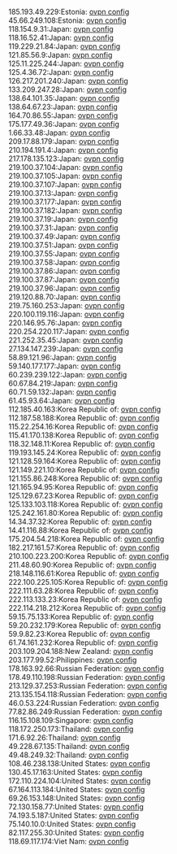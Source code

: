 185.193.49.229:Estonia: [ovpn config](vpn/185_193_49_229.ovpn)  
45.66.249.108:Estonia: [ovpn config](vpn/45_66_249_108.ovpn)  
118.154.9.31:Japan: [ovpn config](vpn/118_154_9_31.ovpn)  
118.16.52.41:Japan: [ovpn config](vpn/118_16_52_41.ovpn)  
119.229.21.84:Japan: [ovpn config](vpn/119_229_21_84.ovpn)  
121.85.56.9:Japan: [ovpn config](vpn/121_85_56_9.ovpn)  
125.11.225.244:Japan: [ovpn config](vpn/125_11_225_244.ovpn)  
125.4.36.72:Japan: [ovpn config](vpn/125_4_36_72.ovpn)  
126.217.201.240:Japan: [ovpn config](vpn/126_217_201_240.ovpn)  
133.209.247.28:Japan: [ovpn config](vpn/133_209_247_28.ovpn)  
138.64.101.35:Japan: [ovpn config](vpn/138_64_101_35.ovpn)  
138.64.67.23:Japan: [ovpn config](vpn/138_64_67_23.ovpn)  
164.70.86.55:Japan: [ovpn config](vpn/164_70_86_55.ovpn)  
175.177.49.36:Japan: [ovpn config](vpn/175_177_49_36.ovpn)  
1.66.33.48:Japan: [ovpn config](vpn/1_66_33_48.ovpn)  
209.17.88.179:Japan: [ovpn config](vpn/209_17_88_179.ovpn)  
210.194.191.4:Japan: [ovpn config](vpn/210_194_191_4.ovpn)  
217.178.135.123:Japan: [ovpn config](vpn/217_178_135_123.ovpn)  
219.100.37.104:Japan: [ovpn config](vpn/219_100_37_104.ovpn)  
219.100.37.105:Japan: [ovpn config](vpn/219_100_37_105.ovpn)  
219.100.37.107:Japan: [ovpn config](vpn/219_100_37_107.ovpn)  
219.100.37.13:Japan: [ovpn config](vpn/219_100_37_13.ovpn)  
219.100.37.177:Japan: [ovpn config](vpn/219_100_37_177.ovpn)  
219.100.37.182:Japan: [ovpn config](vpn/219_100_37_182.ovpn)  
219.100.37.19:Japan: [ovpn config](vpn/219_100_37_19.ovpn)  
219.100.37.31:Japan: [ovpn config](vpn/219_100_37_31.ovpn)  
219.100.37.49:Japan: [ovpn config](vpn/219_100_37_49.ovpn)  
219.100.37.51:Japan: [ovpn config](vpn/219_100_37_51.ovpn)  
219.100.37.55:Japan: [ovpn config](vpn/219_100_37_55.ovpn)  
219.100.37.58:Japan: [ovpn config](vpn/219_100_37_58.ovpn)  
219.100.37.86:Japan: [ovpn config](vpn/219_100_37_86.ovpn)  
219.100.37.87:Japan: [ovpn config](vpn/219_100_37_87.ovpn)  
219.100.37.96:Japan: [ovpn config](vpn/219_100_37_96.ovpn)  
219.120.88.70:Japan: [ovpn config](vpn/219_120_88_70.ovpn)  
219.75.160.253:Japan: [ovpn config](vpn/219_75_160_253.ovpn)  
220.100.119.116:Japan: [ovpn config](vpn/220_100_119_116.ovpn)  
220.146.95.76:Japan: [ovpn config](vpn/220_146_95_76.ovpn)  
220.254.220.117:Japan: [ovpn config](vpn/220_254_220_117.ovpn)  
221.252.35.45:Japan: [ovpn config](vpn/221_252_35_45.ovpn)  
27.134.147.239:Japan: [ovpn config](vpn/27_134_147_239.ovpn)  
58.89.121.96:Japan: [ovpn config](vpn/58_89_121_96.ovpn)  
59.140.177.177:Japan: [ovpn config](vpn/59_140_177_177.ovpn)  
60.239.239.122:Japan: [ovpn config](vpn/60_239_239_122.ovpn)  
60.67.84.219:Japan: [ovpn config](vpn/60_67_84_219.ovpn)  
60.71.59.132:Japan: [ovpn config](vpn/60_71_59_132.ovpn)  
61.45.93.64:Japan: [ovpn config](vpn/61_45_93_64.ovpn)  
112.185.40.163:Korea Republic of: [ovpn config](vpn/112_185_40_163.ovpn)  
112.187.58.188:Korea Republic of: [ovpn config](vpn/112_187_58_188.ovpn)  
115.22.254.16:Korea Republic of: [ovpn config](vpn/115_22_254_16.ovpn)  
115.41.170.138:Korea Republic of: [ovpn config](vpn/115_41_170_138.ovpn)  
118.32.148.11:Korea Republic of: [ovpn config](vpn/118_32_148_11.ovpn)  
119.193.145.24:Korea Republic of: [ovpn config](vpn/119_193_145_24.ovpn)  
121.128.59.164:Korea Republic of: [ovpn config](vpn/121_128_59_164.ovpn)  
121.149.221.10:Korea Republic of: [ovpn config](vpn/121_149_221_10.ovpn)  
121.155.86.248:Korea Republic of: [ovpn config](vpn/121_155_86_248.ovpn)  
121.165.94.95:Korea Republic of: [ovpn config](vpn/121_165_94_95.ovpn)  
125.129.67.23:Korea Republic of: [ovpn config](vpn/125_129_67_23.ovpn)  
125.133.103.118:Korea Republic of: [ovpn config](vpn/125_133_103_118.ovpn)  
125.242.161.80:Korea Republic of: [ovpn config](vpn/125_242_161_80.ovpn)  
14.34.37.32:Korea Republic of: [ovpn config](vpn/14_34_37_32.ovpn)  
14.41.116.88:Korea Republic of: [ovpn config](vpn/14_41_116_88.ovpn)  
175.204.54.218:Korea Republic of: [ovpn config](vpn/175_204_54_218.ovpn)  
182.217.161.57:Korea Republic of: [ovpn config](vpn/182_217_161_57.ovpn)  
210.100.223.200:Korea Republic of: [ovpn config](vpn/210_100_223_200.ovpn)  
211.48.60.90:Korea Republic of: [ovpn config](vpn/211_48_60_90.ovpn)  
218.148.116.61:Korea Republic of: [ovpn config](vpn/218_148_116_61.ovpn)  
222.100.225.105:Korea Republic of: [ovpn config](vpn/222_100_225_105.ovpn)  
222.111.63.28:Korea Republic of: [ovpn config](vpn/222_111_63_28.ovpn)  
222.113.133.23:Korea Republic of: [ovpn config](vpn/222_113_133_23.ovpn)  
222.114.218.212:Korea Republic of: [ovpn config](vpn/222_114_218_212.ovpn)  
59.15.75.133:Korea Republic of: [ovpn config](vpn/59_15_75_133.ovpn)  
59.20.232.179:Korea Republic of: [ovpn config](vpn/59_20_232_179.ovpn)  
59.9.82.23:Korea Republic of: [ovpn config](vpn/59_9_82_23.ovpn)  
61.74.161.232:Korea Republic of: [ovpn config](vpn/61_74_161_232.ovpn)  
203.109.204.188:New Zealand: [ovpn config](vpn/203_109_204_188.ovpn)  
203.177.99.52:Philippines: [ovpn config](vpn/203_177_99_52.ovpn)  
178.163.92.66:Russian Federation: [ovpn config](vpn/178_163_92_66.ovpn)  
178.49.110.198:Russian Federation: [ovpn config](vpn/178_49_110_198.ovpn)  
213.129.37.253:Russian Federation: [ovpn config](vpn/213_129_37_253.ovpn)  
213.135.154.118:Russian Federation: [ovpn config](vpn/213_135_154_118.ovpn)  
46.0.53.224:Russian Federation: [ovpn config](vpn/46_0_53_224.ovpn)  
77.82.86.249:Russian Federation: [ovpn config](vpn/77_82_86_249.ovpn)  
116.15.108.109:Singapore: [ovpn config](vpn/116_15_108_109.ovpn)  
118.172.250.173:Thailand: [ovpn config](vpn/118_172_250_173.ovpn)  
171.6.92.26:Thailand: [ovpn config](vpn/171_6_92_26.ovpn)  
49.228.67.135:Thailand: [ovpn config](vpn/49_228_67_135.ovpn)  
49.48.249.32:Thailand: [ovpn config](vpn/49_48_249_32.ovpn)  
108.46.238.138:United States: [ovpn config](vpn/108_46_238_138.ovpn)  
130.45.17.163:United States: [ovpn config](vpn/130_45_17_163.ovpn)  
172.110.224.104:United States: [ovpn config](vpn/172_110_224_104.ovpn)  
67.164.113.184:United States: [ovpn config](vpn/67_164_113_184.ovpn)  
69.26.153.148:United States: [ovpn config](vpn/69_26_153_148.ovpn)  
72.130.158.77:United States: [ovpn config](vpn/72_130_158_77.ovpn)  
74.193.5.187:United States: [ovpn config](vpn/74_193_5_187.ovpn)  
75.140.10.0:United States: [ovpn config](vpn/75_140_10_0.ovpn)  
82.117.255.30:United States: [ovpn config](vpn/82_117_255_30.ovpn)  
118.69.117.174:Viet Nam: [ovpn config](vpn/118_69_117_174.ovpn)  
